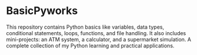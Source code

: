# BasicPyworks
This repository contains Python basics like variables, data types, conditional statements, loops, functions, and file handling. It also includes mini-projects: an ATM system, a calculator, and a supermarket simulation. A complete collection of my Python learning and practical applications.
